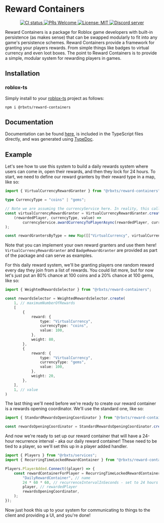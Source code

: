 # Reward Containers
<p align="center">
	<a href="https://github.com/Bytebit-Org/roblox-RewardContainers/actions">
        <img src="https://github.com/Bytebit-Org/roblox-RewardContainers/workflows/CI/badge.svg" alt="CI status" />
    </a>
	<a href="http://makeapullrequest.com">
		<img src="https://img.shields.io/badge/PRs-welcome-blue.svg" alt="PRs Welcome" />
	</a>
	<a href="https://opensource.org/licenses/MIT">
		<img src="https://img.shields.io/badge/License-MIT-blue.svg" alt="License: MIT" />
	</a>
	<a href="https://discord.gg/QEz3v8y">
		<img src="https://img.shields.io/badge/discord-join-7289DA.svg?logo=discord&longCache=true&style=flat" alt="Discord server" />
	</a>
</p>

Reward Containers is a package for Roblox game developers with built-in persistence (as makes sense) that can be swapped modularly to fit into any game's persistence schemes.
Reward Containers provide a framework for granting your players rewards. From simple things like badges to virtual currency and even loot boxes.
The point to Reward Containers is to provide a simple, modular system for rewarding players in games.

## Installation
### roblox-ts
Simply install to your [roblox-ts](https://roblox-ts.com/) project as follows:
```
npm i @rbxts/reward-containers
```

## Documentation
Documentation can be found [here](https://github.com/Bytebit-Org/roblox-RewardContainers/tree/master/docs), is included in the TypeScript files directly, and was generated using [TypeDoc](https://typedoc.org/).

## Example
Let's see how to use this system to build a daily rewards system where users can come in, open their rewards, and then they lock for 24 hours. To start, we need to define our reward granters by their reward type in a map, like so:

```ts
import { VirtualCurrencyRewardGranter } from "@rbxts/reward-containers";

type CurrencyType = "coins" | "gems";

// Note we are assuming the currencyService here. In reality, this callback should be implemented to your game's specifications for virtual currency
const virtualCurrencyRewardGranter = VirtualCurrencyRewardGranter.create<CurrencyType>(
	(rewardedPlayer, currencyType, value) =>
		currencyService.awardCurrencyToPlayerAsync(rewardedPlayer, currencyType, value),
);

const rewardGrantersByType = new Map([["VirtualCurrency", virtualCurrencyRewardGranter]]);
```

Note that you can implement your own reward granters and use them here! `VirtualCurrencyRewardGranter` and `BadgeRewardGranter` are provided as part of the package and can serve as examples.

For this daily reward system, we'll be granting players one random reward every day they join from a list of rewards. You could list more, but for now let's just put an 80% chance at 100 coins and a 20% chance at 100 gems, like so:

```ts
import { WeightedRewardsSelector } from "@rbxts/reward-containers";

const rewardsSelector = WeightedRewardsSelector.create(
    1, // maximumNumberOfRewards
    [
        {
            reward: {
                type: "VirtualCurrency",
                currencyType: "coins",
                value: 100,
            },
            weight: 80,
        },
        {
            reward: {
                type: "VirtualCurrency",
                currencyType: "gems",
                value: 100,
            },
            weight: 20,
        },
    ],
    1, // value
)
```

The last thing we'll need before we're ready to create our reward container is a rewards opening coordinator. We'll use the standard one, like so:

```ts
import { StandardRewardsOpeningCoordinator } from "@rbxts/reward-containers";

const rewardsOpeningCoordinator = StandardRewardsOpeningCoordinator.create(rewardGrantersByType, rewardsSelector);
```

And now we're ready to set up our reward container that will have a 24-hour recurrence interval - aka our daily reward container! These need to be tied to a player, so we'll set this up in a player added handler.

```ts
import { Players } from "@rbxts/services";
import { RecurringTimeLockedRewardContainer } from "@rbxts/reward-containers";

Players.PlayerAdded.Connect((player) => {
    const rewardContainerForPlayer = RecurringTimeLockedRewardContainer.create(
        "DailyRewardContainer", // name
        24 * 60 * 60, // recurrenceIntervalInSeconds - set to 24 hours in seconds
        player, // rewardedPlayer
        rewardsOpeningCoordinator,
    );
});
```

Now just hook this up to your system for communicating to things to the client and providing a UI, and you're done!